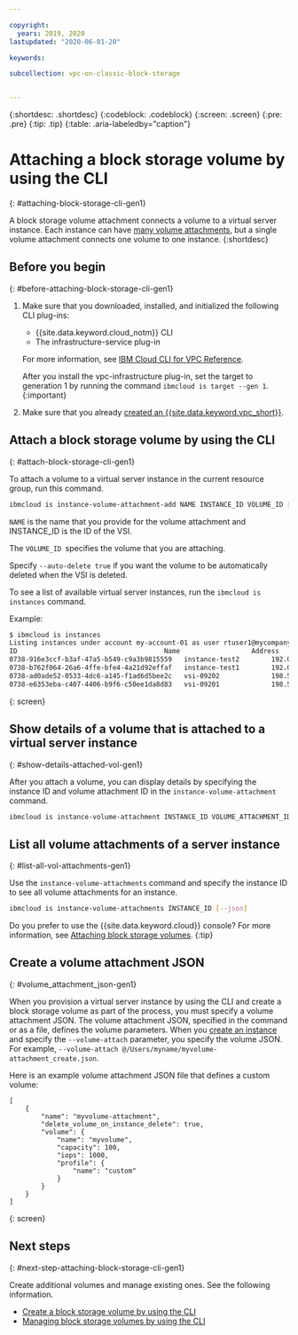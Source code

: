 ```yaml
---

copyright:
  years: 2019, 2020
lastupdated: "2020-06-01-20"

keywords:

subcollection: vpc-on-classic-block-storage


---
```


{:shortdesc: .shortdesc}
{:codeblock: .codeblock}
{:screen: .screen}
{:pre: .pre}
{:tip: .tip}
{:table: .aria-labeledby="caption"}

# Attaching a block storage volume by using the CLI
{: #attaching-block-storage-cli-gen1}

A block storage volume attachment connects a volume to a virtual server instance. Each instance can have [many volume attachments](/docs/vpc-on-classic-block-storage?topic=vpc-on-classic-block-storage-attaching-block-storage-gen1#vol-attach-limits-gen1), but a single volume attachment connects one volume to one instance.
{:shortdesc}

## Before you begin
{: #before-attaching-block-storage-cli-gen1}

1. Make sure that you downloaded, installed, and initialized the following CLI plug-ins:
    * {{site.data.keyword.cloud_notm}} CLI
    * The infrastructure-service plug-in

   For more information, see [IBM Cloud CLI for VPC Reference](/docs/vpc-on-classic?topic=vpc-on-classic-vpc-reference).
   
   After you install the vpc-infrastructure plug-in, set the target to generation 1 by running the command `ibmcloud is target --gen 1`.
   {:important}
   
2. Make sure that you already [created an {{site.data.keyword.vpc_short}}](/docs/vpc-on-classic?topic=vpc-on-classic-getting-started).

## Attach a block storage volume by using the CLI
{: #attach-block-storage-cli-gen1}

To attach a volume to a virtual server instance in the current resource group, run this command.

```bash
ibmcloud is instance-volume-attachment-add NAME INSTANCE_ID VOLUME_ID [--auto-delete true | false] [--json]
```

`NAME` is the name that you provide for the volume attachment and INSTANCE_ID is the ID of the VSI.

The `VOLUME_ID `specifies the volume that you are attaching.

Specify `--auto-delete true` if you want the volume to be automatically deleted when the VSI is deleted.

To see a list of available virtual server instances, run the `ibmcloud is instances` command.

Example:

```bash
$ ibmcloud is instances
Listing instances under account my-account-01 as user rtuser1@mycompany.com...
ID                                     Name                  Address          Profile   Image                            Created        Status     VPC                               Zone         Resource Group
0738-916e3ccf-b3af-47a5-b549-c9a3b9815559   instance-test2        192.0.2.1        -         ubuntu-16.04-amd64(7eb4e35b-.)   4 hours ago    running    function-test-vpc1(974e258e-.)    us-south-1   -
0738-b762f064-26a6-4ffe-bfe4-4a21d92effaf   instance-test1        192.0.2.2        -         ubuntu-16.04-amd64(7eb4e35b-.)   4 hours ago    running    function-test-vpc2(974e258e-.)    us-south-1   -
0738-ad0ade52-0533-4dc6-a145-f1ad6d5bee2c   vsi-09202             198.51.100.1     -         ubuntu-16.04-amd64(7eb4e35b-.)   5 hours ago    running    vpnaas-test1(2467b0fa-.)          us-south-1   -
0738-e6353eba-c407-4406-b9f6-c50ee1da8d83   vsi-09201             198.51.100.3     -         ubuntu-16.04-amd64(7eb4e35b-.)   5 hours ago    running    vpnaas-test1(2467b0fa-.)          us-south-1   -

```
{: screen}

## Show details of a volume that is attached to a virtual server instance
{: #show-details-attached-vol-gen1}

After you attach a volume, you can display details by specifying the instance ID and volume attachment ID in the `instance-volume-attachment` command.

```bash
ibmcloud is instance-volume-attachment INSTANCE_ID VOLUME_ATTACHMENT_ID [--json]
```

## List all volume attachments of a server instance
{: #list-all-vol-attachments-gen1}

Use the `instance-volume-attachments` command and specify the instance ID to see all volume attachments for an instance.

```bash
ibmcloud is instance-volume-attachments INSTANCE_ID [--json]
```

Do you prefer to use the {{site.data.keyword.cloud}} console? For more information, see [Attaching block storage volumes](/docs/vpc-on-classic-block-storage?topic=vpc-on-classic-block-storage-attaching-block-storage-gen1).
{:tip}

## Create a volume attachment JSON
{: #volume_attachment_json-gen1}

When you provision a virtual server instance by using the CLI and create a block storage volume as part of the process, you must specify a volume attachment JSON. The volume attachment JSON, specified in the command or as a file, defines the volume parameters. When you [create an instance](/docs/vpc-on-classic-vsi?topic=vpc-on-classic-vsi-creating-virtual-servers-cli) and specify the `--volume-attach` parameter, you specify the volume JSON. For example, `--volume-attach @/Users/myname/myvolume-attachment_create.json`.

Here is an example volume attachment JSON file that defines a custom volume:

```
[
    {
        "name": "myvolume-attachment",
        "delete_volume_on_instance_delete": true,
        "volume": {
            "name": "myvolume",
            "capacity": 100,
            "iops": 1000,
            "profile": {
                "name": "custom"
            }
        }
    }
]
```
{: screen}

## Next steps
{: #next-step-attaching-block-storage-cli-gen1}

Create additional volumes and manage existing ones.  See the following information.

* [Create a block storage volume by using the CLI](/docs/vpc-on-classic-block-storage?topic=vpc-on-classic-block-storage-creating-block-storage-cli-gen1#create-vol-cli-gen1)
* [Managing block storage volumes by using the CLI](/docs/vpc-on-classic-block-storage?topic=vpc-on-classic-block-storage-managing-block-storage-cli)
